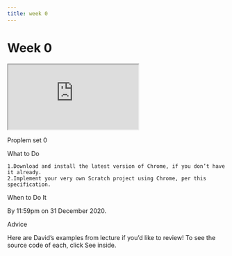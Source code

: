```yaml
---
title: week 0
---
```


# Week 0

<iframe src="https://www.youtube.com/embed/jjqgP9dpD1k"></iframe>

Proplem set 0

What to Do

    1.Download and install the latest version of Chrome, if you don’t have it already.
    2.Implement your very own Scratch project using Chrome, per this specification.

When to Do It

By 11:59pm on 31 December 2020.

Advice

Here are David’s examples from lecture if you’d like to review! To see the source code of each, click See inside.
